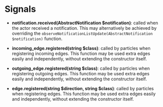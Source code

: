 # Signals

* **notification.received(AbstractNotification $notification)**: called when the actor received a notification. This may alternatively be achieved by overriding the ```observeNotificationListUpdate(AbstractNotification $notification)``` function.

* **incoming_edge.registered(string $class)**: called by particles when registering incoming edges. This function may be used extra edges easily and independently, without extending the constructor itself.

* **outgoing_edge.registered(string $class)**: called by particles when registering outgoing edges. This function may be used extra edges easily and independently, without extending the constructor itself.

* **edge.registered(string $direction, string $class)**: called by particles when registering edges. This function may be used extra edges easily and independently, without extending the constructor itself.
